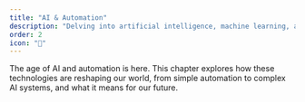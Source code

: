 ```yaml
---
title: "AI & Automation"
description: "Delving into artificial intelligence, machine learning, and the future of automation."
order: 2
icon: "🤖"
---
```


The age of AI and automation is here. This chapter explores how these technologies are reshaping our world, from simple automation to complex AI systems, and what it means for our future. 